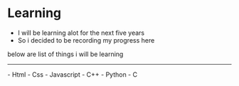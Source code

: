 # Learning
- I will be learning alot for the next five years
- So i decided to be recording my progress here
<p> below are list of things i will be learning </p>
<hr>
- Html
- Css
- Javascript
- C++
- Python
- C
